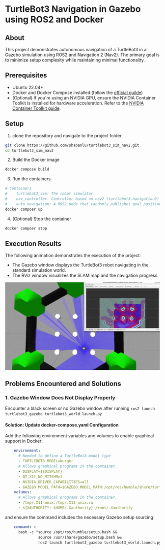 # TurtleBot3 Navigation in Gazebo using ROS2 and Docker
## About
This project demonstrates autonomous navigation of a TurtleBot3 in a Gazebo simulation using ROS2 and Navigation 2 (Nav2). The primary goal is to minimize setup complexity while maintaining minimal functionality.

## Prerequisites
- Ubuntu 22.04+
- Docker and Docker Compose installed (follow the [official guilde](https://docs.docker.com/engine/install/ubuntu/))
- (Optional) If you're using an NVIDIA GPU, ensure the NVIDIA Container Toolkit is installed for hardware acceleration. Refer to the [NVIDIA Container Toolkit guide](https://docs.nvidia.com/datacenter/cloud-native/container-toolkit/install-guide.html).

## Setup
1. clone the repository and navigate to the project folder
```bash
git clone https://github.com/shaoanlu/turtlebot3_sim_nav2.git
cd turtlebot3_sim_nav2
```
2. Build the Docker image
```bash
docker compose build
```
3. Run the containers
```bash
# Containers
#    turtlebot3_sim: The robot simulator
#    nav_controller: Controller based on nav2 (turtlebot3-navigation2)
#    auto_navigation: A ROS2 node that randomly publishes goal positions for the robot to follow.
docker compoer up
```
4. (Optional) Stop the container
```bash
docker compoer stop
```

## Execution Results
The following animation demonstrates the execution of the project:
- The Gazebo window displays the TurtleBot3 robot navigating in the standard simulation world.
- The RViz window visualizes the SLAM map and the navigation progress.

![](assets/demo_tb3_gz_nav2.gif)

## Problems Encountered and Solutions
### 1. Gazebo Window Does Not Display Properly
Encounter a black screen or no Gazebo window after running `ros2 launch turtlebot3_gazebo turtlebot3_world.launch.py`

#### Solution: Update docker-compose.yaml Configuration
Add the following environment variables and volumes to enable graphical support in Docker:
```yaml
    environment:
      # Needed to define a TurtleBot3 model type
      - TURTLEBOT3_MODEL=burger
      # Allows graphical programs in the container.
      - DISPLAY=${DISPLAY}
      - QT_X11_NO_MITSHM=1
      - NVIDIA_DRIVER_CAPABILITIES=all
      - GAZEBO_MODEL_PATH=$GAZEBO_MODEL_PATH:/opt/ros/humble/share/turtlebot3_gazebo/models
    volumes:
      # Allows graphical programs in the container.
      - /tmp/.X11-unix:/tmp/.X11-unix:rw
      - ${XAUTHORITY:-$HOME/.Xauthority}:/root/.Xauthority
```
and ensure the command includes the necessary Gazebo setup sourcing:
```yaml
    command: >
      bash -c "source /opt/ros/humble/setup.bash &&
               source /usr/share/gazebo/setup.bash &&
               ros2 launch turtlebot3_gazebo turtlebot3_world.launch.py"
```
